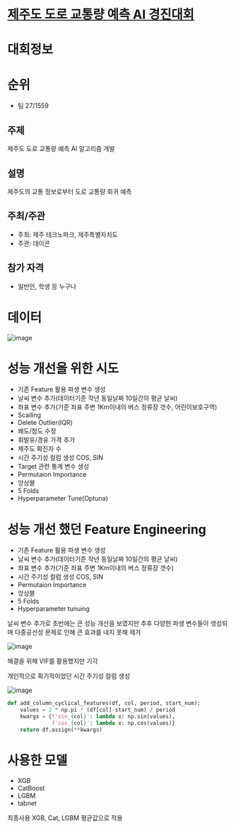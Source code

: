 # [제주도 도로 교통량 예측 AI 경진대회](https://dacon.io/competitions/official/235985/overview/description)

# 대회정보 

# 순위

* 팀 27/1559

## 주제

제주도 도로 교통량 예측 AI 알고리즘 개발

## 설명

제주도의 교통 정보로부터 도로 교통량 회귀 예측

## 주최/주관

* 주최: 제주 테크노파크, 제주특별자치도
* 주관: 데이콘

## 참가 자격

* 일반인, 학생 등 누구나

# 데이터

![image](https://user-images.githubusercontent.com/44603549/213167342-983c0bbe-2801-49aa-9c2f-226a1cd74eb8.png)

# 성능 개선을 위한 시도

* 기존 Feature 활용 파생 변수 생성
* 날씨 변수 추가(데이터기준 작년 동일날짜 10일간의 평균 날씨)
* 좌표 변수 추가(기준 좌표 주변 1Km이내의 버스 정류장 갯수, 어린이보호구역)
* Scailing
* Delete Outlier(IQR)
* 왜도/첨도 수정
* 휘발유/경유 가격 추가
* 제주도 확진자 수
* 시간 주기성 컬럼 생성 COS, SIN
* Target 관련 통계 변수 생성
* Permutaion Importance
* 앙상블
* 5 Folds
* Hyperparameter Tune(Optuna)

# 성능 개선 했던 Feature Engineering

* 기존 Feature 활용 파생 변수 생성
* 날씨 변수 추가(데이터기준 작년 동일날짜 10일간의 평균 날씨)
* 좌표 변수 추가(기준 좌표 주변 1Km이내의 버스 정류장 갯수)
* 시간 주기성 컬럼 생성 COS, SIN
* Permutaion Importance
* 앙상블
* 5 Folds
* Hyperparameter tunuing

날씨 변수 추가로 초반에는 큰 성능 개선을 보였지만 추후 다양한 파생 변수들이 생성되며 다중공선성 문제로 인해 큰 효과를 내지 못해 제거

![image](https://user-images.githubusercontent.com/44603549/213169498-75fb9329-2c41-4d03-b7e2-673e787e1da6.png)

해결을 위해 VIF를 활용했지만 기각

개인적으로 획기적이었던 시간 주기성 컬럼 생성

![image](https://user-images.githubusercontent.com/44603549/213170373-636a23b6-5ce9-4329-be05-80a05a6a563f.png)

```python
def add_column_cyclical_features(df, col, period, start_num):
    values = 2 * np.pi * (df[col]-start_num) / period
    kwargs = {f'sin_{col}': lambda x: np.sin(values),
              f'cos_{col}': lambda x: np.cos(values)}
    return df.assign(**kwargs)
```

# 사용한 모델

* XGB
* CatBoost
* LGBM
* tabnet

최종사용 XGB, Cat, LGBM 평균값으로 적용

